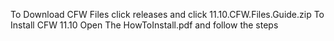 To Download CFW Files click releases and click 11.10.CFW.Files.Guide.zip To Install CFW 11.10 Open The HowToInstall.pdf and follow the steps
